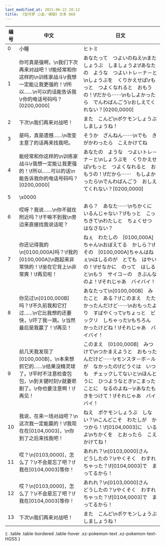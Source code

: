 ```yaml
---
last_modified_at: 2021-06-22 20:12
title: 《宝可梦 心金／魂银》文本 668
---
```

| 编号 | 中文 | 日文 |
| ---- | ---- | ---- |
| 0 | 小瞳 | ヒトミ |
| 1 | 你可真是强啊，\n我们下次再来对战吧！\f能经常和你这样的\n训练家战斗\r我想一定能让我更强的！\f所以……\n可以的话能告诉我\r你的电话号码吗？[0200,0000] | あなたって　つよいのねえ\nまた　しょうぶ　しましょうよ\fあなたの　ような　つよいトレ－ナ－と\nしょうぶを　くりかえせば\rもっと　つよくなれると　おもうの！\fだから⋯⋯\nもしよかったら　でんわばんごう\rおしえてくれない？[0200,0000] |
| 2 | 下次\n我们再来对战吧！ | また　こんど\nポケモンしょうぶ　しましょうね！ |
| 3 | 是吗，真是遗憾……\n改变主意了的话再来找我吧。 | そうか　ざんねん⋯⋯\nでも　きがかわったら　こえかけてね |
| 4 | 能经常和你这样的\n训练家战斗\r我想一定能让我更强的！\f所以……可以的话\n能告诉我你的电话号码吗？[0200,0000] | あなたの　ような　つよいトレ－ナ－と\nしょうぶを　くりかえせば\rもっと　つよくなれると　おもうの！\fだから⋯⋯　もしよかったら\nでんわばんごう　おしえてくれない？[0200,0000] |
| 5 | \x0000 |  |
| 6 | 哎呀？我说……\n你不就在附近吗？\f干嘛不到我\n旁边来直接找我说话呢？ | あら？　あなた⋯⋯\nちかくに　いるんじゃない？\fもっと　こっちきて\nわたしと　ちょくせつ　はなさない？ |
| 7 | 你还记得我的\n[0100,000A]吗？\f我的[0100,000A]\n跑起来非常快的！\f坐在它背上\n非常爽！\f再见啦！ | ねぇ　わたしの　[0100,000A]ちゃん\nおぼえてる　かしら？\fその　[0100,000A]ちゃんはねぇ\nはしるのが　とても　はやいの！\fせなかに　のって　はしると\nもう　サイコ－の　きぶんなのよ！\fそれじゃあ　バイバイ！ |
| 8 | 你见过\n[0100,000B]吗？\f不久前我和它打过……\n它比我想的还要快，\r吓了我一跳。\r当然最后是我赢了！\f再见！ | あなたって\n[0100,000B]　みたこと　ある？\fこのまえ　たたかったんだけど⋯⋯\nおもったより　すばやくって\rちょっと　ビックリ　しちゃった\rもちろん　かったけどね！\fそれじゃあ　バイバイ！ |
| 9 | 前几天我发现了[0100,000B]，\n本来想抓它的……\r结果没精灵球了。\f平时不注意检查包包，\n到关键时刻\r就要悲剧了。\r你也要注意啊！\f再见！ | このまえ　[0100,000B]　みつけて\nつかまえようと　おもったんだけど⋯⋯\rモンスタ－ボ－ルが　なかったの\fどうぐは　いつも　チェックしてないと\nほんとうに　ひつようなとき\rこまったことに　なるのよね－\rあなたも　きをつけて！\fそれじゃあ　バイバイ！ |
| 10 | 我说，在来一场对战吧？\n这次我一定能赢的！\f我现在在[0104,0003]，\n你到了之后来找我吧！ | ねえ　ポケモンしょうぶ　しない？\nこんどこそ　わたしが　かつから！\f[0104,0003]に　いるよ\nちかくを　とおったら　こえかけてね！ |
| 11 | 哎？\n[0103,0000]，怎么了？\r不会是忘了吧？\f我在[0104,0003]等你！ | あれれ？\n[0103,0000]さん　どうしたの？\rやくそく　わすれちゃった？\f[0104,0003]で　まってるから！ |
| 12 | 哎？\n[0103,0000]，怎么了？\r不会是忘了吧？\f我在[0104,0003]等你！ | あれれ？\n[0103,0000]さん　どうしたの？\rやくそく　わすれちゃった？\f[0104,0003]で　まってるから！ |
| 13 | 下次\n我们再来对战吧！ | また　こんど\nポケモンしょうぶ　しましょうね！ |
{: .table .table-bordered .table-hover .xz-pokemon-text .xz-pokemon-text-HGSS }